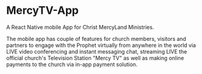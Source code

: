 # MercyTV-App
A React Native mobile App for Christ MercyLand Ministries. 

The mobile app has couple of features for church members, visitors and partners to engage with the Prophet virtually from anywhere in the world via LIVE video conferencing and instant messaging chat, streaming LIVE the official church's Television Station "Mercy TV" as well as making online payments to the church via in-app payment solution.
